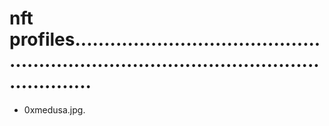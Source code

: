 # nft profiles.............................................................................................................
- 0xmedusa.jpg.
